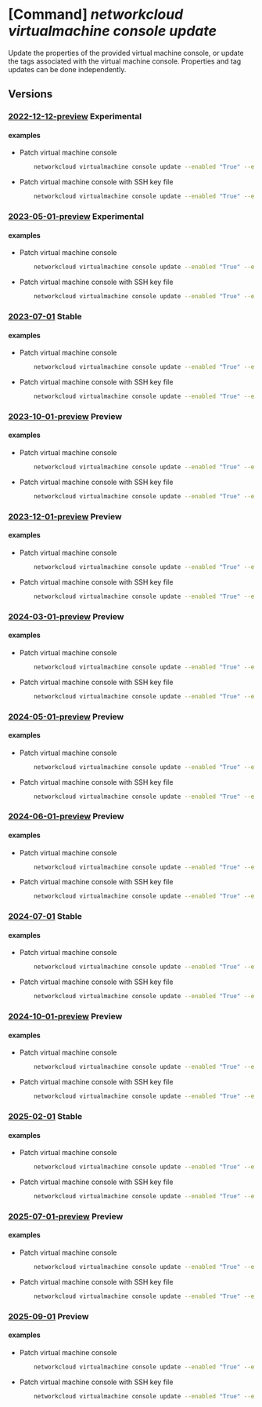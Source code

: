 # [Command] _networkcloud virtualmachine console update_

Update the properties of the provided virtual machine console, or update the tags associated with the virtual machine console. Properties and tag updates can be done independently.

## Versions

### [2022-12-12-preview](/Resources/mgmt-plane/L3N1YnNjcmlwdGlvbnMve30vcmVzb3VyY2Vncm91cHMve30vcHJvdmlkZXJzL21pY3Jvc29mdC5uZXR3b3JrY2xvdWQvdmlydHVhbG1hY2hpbmVzL3t9L2NvbnNvbGVzL3t9/2022-12-12-preview.xml) **Experimental**

<!-- mgmt-plane /subscriptions/{}/resourcegroups/{}/providers/microsoft.networkcloud/virtualmachines/{}/consoles/{} 2022-12-12-preview -->

#### examples

- Patch virtual machine console
    ```bash
        networkcloud virtualmachine console update --enabled "True" --expiration "2022-06-01T01:27:03.008Z" --ssh-public-key key-data="ssh-rsa AAtsE3njSONzDYRIZv/WLjVuMfrUSByHp+jfaaOLHTIIB4fJvo6dQUZxE20w2iDHV3tEkmnTo84eba97VMueQD6OzJPEyWZMRpz8UYWOd0IXeRqiFu1lawNblZhwNT/ojNZfpB3af/YDzwQCZgTcTRyNNhL4o/blKUmug0daSsSXISTRnIDpcf5qytjs1Xo+yYyJMvzLL59mhAyb3p/cD+Y3/s3WhAx+l0XOKpzXnblrv9d3q4c2tWmm/SyFqthaqd0= admin@vm" --tags key1="myvalue1" key2="myvalue2" --resource-group "resourceGroupName" --virtual-machine-name "virtualMachineName"
    ```

- Patch virtual machine console with SSH key file
    ```bash
        networkcloud virtualmachine console update --enabled "True" --expiration "2022-06-01T01:27:03.008Z" --ssh-public-key key-data=~/.ssh/id_rsa.pub --tags key1="myvalue1" key2="myvalue2" --resource-group "resourceGroupName" --virtual-machine-name "virtualMachineName"
    ```

### [2023-05-01-preview](/Resources/mgmt-plane/L3N1YnNjcmlwdGlvbnMve30vcmVzb3VyY2Vncm91cHMve30vcHJvdmlkZXJzL21pY3Jvc29mdC5uZXR3b3JrY2xvdWQvdmlydHVhbG1hY2hpbmVzL3t9L2NvbnNvbGVzL3t9/2023-05-01-preview.xml) **Experimental**

<!-- mgmt-plane /subscriptions/{}/resourcegroups/{}/providers/microsoft.networkcloud/virtualmachines/{}/consoles/{} 2023-05-01-preview -->

#### examples

- Patch virtual machine console
    ```bash
        networkcloud virtualmachine console update --enabled "True" --expiration "2022-06-01T01:27:03.008Z" --ssh-public-key key-data="ssh-rsa AAtsE3njSONzDYRIZv/WLjVuMfrUSByHp+jfaaOLHTIIB4fJvo6dQUZxE20w2iDHV3tEkmnTo84eba97VMueQD6OzJPEyWZMRpz8UYWOd0IXeRqiFu1lawNblZhwNT/ojNZfpB3af/YDzwQCZgTcTRyNNhL4o/blKUmug0daSsSXISTRnIDpcf5qytjs1Xo+yYyJMvzLL59mhAyb3p/cD+Y3/s3WhAx+l0XOKpzXnblrv9d3q4c2tWmm/SyFqthaqd0= admin@vm" --tags key1="myvalue1" key2="myvalue2" --resource-group "resourceGroupName" --virtual-machine-name "virtualMachineName"
    ```

- Patch virtual machine console with SSH key file
    ```bash
        networkcloud virtualmachine console update --enabled "True" --expiration "2022-06-01T01:27:03.008Z" --ssh-public-key key-data=~/.ssh/id_rsa.pub --tags key1="myvalue1" key2="myvalue2" --resource-group "resourceGroupName" --virtual-machine-name "virtualMachineName"
    ```

### [2023-07-01](/Resources/mgmt-plane/L3N1YnNjcmlwdGlvbnMve30vcmVzb3VyY2Vncm91cHMve30vcHJvdmlkZXJzL21pY3Jvc29mdC5uZXR3b3JrY2xvdWQvdmlydHVhbG1hY2hpbmVzL3t9L2NvbnNvbGVzL3t9/2023-07-01.xml) **Stable**

<!-- mgmt-plane /subscriptions/{}/resourcegroups/{}/providers/microsoft.networkcloud/virtualmachines/{}/consoles/{} 2023-07-01 -->

#### examples

- Patch virtual machine console
    ```bash
        networkcloud virtualmachine console update --enabled "True" --expiration "2022-06-01T01:27:03.008Z" --ssh-public-key key-data="ssh-rsa AAtsE3njSONzDYRIZv/WLjVuMfrUSByHp+jfaaOLHTIIB4fJvo6dQUZxE20w2iDHV3tEkmnTo84eba97VMueQD6OzJPEyWZMRpz8UYWOd0IXeRqiFu1lawNblZhwNT/ojNZfpB3af/YDzwQCZgTcTRyNNhL4o/blKUmug0daSsSXISTRnIDpcf5qytjs1Xo+yYyJMvzLL59mhAyb3p/cD+Y3/s3WhAx+l0XOKpzXnblrv9d3q4c2tWmm/SyFqthaqd0= admin@vm" --tags key1="myvalue1" key2="myvalue2" --resource-group "resourceGroupName" --virtual-machine-name "virtualMachineName"
    ```

- Patch virtual machine console with SSH key file
    ```bash
        networkcloud virtualmachine console update --enabled "True" --expiration "2022-06-01T01:27:03.008Z" --ssh-public-key key-data=~/.ssh/id_rsa.pub --tags key1="myvalue1" key2="myvalue2" --resource-group "resourceGroupName" --virtual-machine-name "virtualMachineName"
    ```

### [2023-10-01-preview](/Resources/mgmt-plane/L3N1YnNjcmlwdGlvbnMve30vcmVzb3VyY2Vncm91cHMve30vcHJvdmlkZXJzL21pY3Jvc29mdC5uZXR3b3JrY2xvdWQvdmlydHVhbG1hY2hpbmVzL3t9L2NvbnNvbGVzL3t9/2023-10-01-preview.xml) **Preview**

<!-- mgmt-plane /subscriptions/{}/resourcegroups/{}/providers/microsoft.networkcloud/virtualmachines/{}/consoles/{} 2023-10-01-preview -->

#### examples

- Patch virtual machine console
    ```bash
        networkcloud virtualmachine console update --enabled "True" --expiration "2022-06-01T01:27:03.008Z" --ssh-public-key key-data="ssh-rsa AAtsE3njSONzDYRIZv/WLjVuMfrUSByHp+jfaaOLHTIIB4fJvo6dQUZxE20w2iDHV3tEkmnTo84eba97VMueQD6OzJPEyWZMRpz8UYWOd0IXeRqiFu1lawNblZhwNT/ojNZfpB3af/YDzwQCZgTcTRyNNhL4o/blKUmug0daSsSXISTRnIDpcf5qytjs1Xo+yYyJMvzLL59mhAyb3p/cD+Y3/s3WhAx+l0XOKpzXnblrv9d3q4c2tWmm/SyFqthaqd0= admin@vm" --tags key1="myvalue1" key2="myvalue2" --resource-group "resourceGroupName" --virtual-machine-name "virtualMachineName"
    ```

- Patch virtual machine console with SSH key file
    ```bash
        networkcloud virtualmachine console update --enabled "True" --expiration "2022-06-01T01:27:03.008Z" --ssh-public-key key-data=~/.ssh/id_rsa.pub --tags key1="myvalue1" key2="myvalue2" --resource-group "resourceGroupName" --virtual-machine-name "virtualMachineName"
    ```

### [2023-12-01-preview](/Resources/mgmt-plane/L3N1YnNjcmlwdGlvbnMve30vcmVzb3VyY2Vncm91cHMve30vcHJvdmlkZXJzL21pY3Jvc29mdC5uZXR3b3JrY2xvdWQvdmlydHVhbG1hY2hpbmVzL3t9L2NvbnNvbGVzL3t9/2023-12-01-preview.xml) **Preview**

<!-- mgmt-plane /subscriptions/{}/resourcegroups/{}/providers/microsoft.networkcloud/virtualmachines/{}/consoles/{} 2023-12-01-preview -->

#### examples

- Patch virtual machine console
    ```bash
        networkcloud virtualmachine console update --enabled "True" --expiration "2022-06-01T01:27:03.008Z" --ssh-public-key key-data="ssh-rsa AAtsE3njSONzDYRIZv/WLjVuMfrUSByHp+jfaaOLHTIIB4fJvo6dQUZxE20w2iDHV3tEkmnTo84eba97VMueQD6OzJPEyWZMRpz8UYWOd0IXeRqiFu1lawNblZhwNT/ojNZfpB3af/YDzwQCZgTcTRyNNhL4o/blKUmug0daSsSXISTRnIDpcf5qytjs1Xo+yYyJMvzLL59mhAyb3p/cD+Y3/s3WhAx+l0XOKpzXnblrv9d3q4c2tWmm/SyFqthaqd0= admin@vm" --tags key1="myvalue1" key2="myvalue2" --resource-group "resourceGroupName" --virtual-machine-name "virtualMachineName"
    ```

- Patch virtual machine console with SSH key file
    ```bash
        networkcloud virtualmachine console update --enabled "True" --expiration "2022-06-01T01:27:03.008Z" --ssh-public-key key-data=~/.ssh/id_rsa.pub --tags key1="myvalue1" key2="myvalue2" --resource-group "resourceGroupName" --virtual-machine-name "virtualMachineName"
    ```

### [2024-03-01-preview](/Resources/mgmt-plane/L3N1YnNjcmlwdGlvbnMve30vcmVzb3VyY2Vncm91cHMve30vcHJvdmlkZXJzL21pY3Jvc29mdC5uZXR3b3JrY2xvdWQvdmlydHVhbG1hY2hpbmVzL3t9L2NvbnNvbGVzL3t9/2024-03-01-preview.xml) **Preview**

<!-- mgmt-plane /subscriptions/{}/resourcegroups/{}/providers/microsoft.networkcloud/virtualmachines/{}/consoles/{} 2024-03-01-preview -->

#### examples

- Patch virtual machine console
    ```bash
        networkcloud virtualmachine console update --enabled "True" --expiration "2022-06-01T01:27:03.008Z" --ssh-public-key key-data="ssh-rsa AAtsE3njSONzDYRIZv/WLjVuMfrUSByHp+jfaaOLHTIIB4fJvo6dQUZxE20w2iDHV3tEkmnTo84eba97VMueQD6OzJPEyWZMRpz8UYWOd0IXeRqiFu1lawNblZhwNT/ojNZfpB3af/YDzwQCZgTcTRyNNhL4o/blKUmug0daSsSXISTRnIDpcf5qytjs1Xo+yYyJMvzLL59mhAyb3p/cD+Y3/s3WhAx+l0XOKpzXnblrv9d3q4c2tWmm/SyFqthaqd0= admin@vm" --tags key1="myvalue1" key2="myvalue2" --resource-group "resourceGroupName" --virtual-machine-name "virtualMachineName"
    ```

- Patch virtual machine console with SSH key file
    ```bash
        networkcloud virtualmachine console update --enabled "True" --expiration "2022-06-01T01:27:03.008Z" --ssh-public-key key-data=~/.ssh/id_rsa.pub --tags key1="myvalue1" key2="myvalue2" --resource-group "resourceGroupName" --virtual-machine-name "virtualMachineName"
    ```

### [2024-05-01-preview](/Resources/mgmt-plane/L3N1YnNjcmlwdGlvbnMve30vcmVzb3VyY2Vncm91cHMve30vcHJvdmlkZXJzL21pY3Jvc29mdC5uZXR3b3JrY2xvdWQvdmlydHVhbG1hY2hpbmVzL3t9L2NvbnNvbGVzL3t9/2024-05-01-preview.xml) **Preview**

<!-- mgmt-plane /subscriptions/{}/resourcegroups/{}/providers/microsoft.networkcloud/virtualmachines/{}/consoles/{} 2024-05-01-preview -->

#### examples

- Patch virtual machine console
    ```bash
        networkcloud virtualmachine console update --enabled "True" --expiration "2022-06-01T01:27:03.008Z" --ssh-public-key key-data="ssh-rsa AAtsE3njSONzDYRIZv/WLjVuMfrUSByHp+jfaaOLHTIIB4fJvo6dQUZxE20w2iDHV3tEkmnTo84eba97VMueQD6OzJPEyWZMRpz8UYWOd0IXeRqiFu1lawNblZhwNT/ojNZfpB3af/YDzwQCZgTcTRyNNhL4o/blKUmug0daSsSXISTRnIDpcf5qytjs1Xo+yYyJMvzLL59mhAyb3p/cD+Y3/s3WhAx+l0XOKpzXnblrv9d3q4c2tWmm/SyFqthaqd0= admin@vm" --tags key1="myvalue1" key2="myvalue2" --resource-group "resourceGroupName" --virtual-machine-name "virtualMachineName"
    ```

- Patch virtual machine console with SSH key file
    ```bash
        networkcloud virtualmachine console update --enabled "True" --expiration "2022-06-01T01:27:03.008Z" --ssh-public-key key-data=~/.ssh/id_rsa.pub --tags key1="myvalue1" key2="myvalue2" --resource-group "resourceGroupName" --virtual-machine-name "virtualMachineName"
    ```

### [2024-06-01-preview](/Resources/mgmt-plane/L3N1YnNjcmlwdGlvbnMve30vcmVzb3VyY2Vncm91cHMve30vcHJvdmlkZXJzL21pY3Jvc29mdC5uZXR3b3JrY2xvdWQvdmlydHVhbG1hY2hpbmVzL3t9L2NvbnNvbGVzL3t9/2024-06-01-preview.xml) **Preview**

<!-- mgmt-plane /subscriptions/{}/resourcegroups/{}/providers/microsoft.networkcloud/virtualmachines/{}/consoles/{} 2024-06-01-preview -->

#### examples

- Patch virtual machine console
    ```bash
        networkcloud virtualmachine console update --enabled "True" --expiration "2022-06-01T01:27:03.008Z" --ssh-public-key key-data="ssh-rsa AAtsE3njSONzDYRIZv/WLjVuMfrUSByHp+jfaaOLHTIIB4fJvo6dQUZxE20w2iDHV3tEkmnTo84eba97VMueQD6OzJPEyWZMRpz8UYWOd0IXeRqiFu1lawNblZhwNT/ojNZfpB3af/YDzwQCZgTcTRyNNhL4o/blKUmug0daSsSXISTRnIDpcf5qytjs1Xo+yYyJMvzLL59mhAyb3p/cD+Y3/s3WhAx+l0XOKpzXnblrv9d3q4c2tWmm/SyFqthaqd0= admin@vm" --tags key1="myvalue1" key2="myvalue2" --resource-group "resourceGroupName" --virtual-machine-name "virtualMachineName"
    ```

- Patch virtual machine console with SSH key file
    ```bash
        networkcloud virtualmachine console update --enabled "True" --expiration "2022-06-01T01:27:03.008Z" --ssh-public-key key-data=~/.ssh/id_rsa.pub --tags key1="myvalue1" key2="myvalue2" --resource-group "resourceGroupName" --virtual-machine-name "virtualMachineName"
    ```

### [2024-07-01](/Resources/mgmt-plane/L3N1YnNjcmlwdGlvbnMve30vcmVzb3VyY2Vncm91cHMve30vcHJvdmlkZXJzL21pY3Jvc29mdC5uZXR3b3JrY2xvdWQvdmlydHVhbG1hY2hpbmVzL3t9L2NvbnNvbGVzL3t9/2024-07-01.xml) **Stable**

<!-- mgmt-plane /subscriptions/{}/resourcegroups/{}/providers/microsoft.networkcloud/virtualmachines/{}/consoles/{} 2024-07-01 -->

#### examples

- Patch virtual machine console
    ```bash
        networkcloud virtualmachine console update --enabled "True" --expiration "2022-06-01T01:27:03.008Z" --ssh-public-key key-data="ssh-rsa AAtsE3njSONzDYRIZv/WLjVuMfrUSByHp+jfaaOLHTIIB4fJvo6dQUZxE20w2iDHV3tEkmnTo84eba97VMueQD6OzJPEyWZMRpz8UYWOd0IXeRqiFu1lawNblZhwNT/ojNZfpB3af/YDzwQCZgTcTRyNNhL4o/blKUmug0daSsSXISTRnIDpcf5qytjs1Xo+yYyJMvzLL59mhAyb3p/cD+Y3/s3WhAx+l0XOKpzXnblrv9d3q4c2tWmm/SyFqthaqd0= admin@vm" --tags key1="myvalue1" key2="myvalue2" --resource-group "resourceGroupName" --virtual-machine-name "virtualMachineName"
    ```

- Patch virtual machine console with SSH key file
    ```bash
        networkcloud virtualmachine console update --enabled "True" --expiration "2022-06-01T01:27:03.008Z" --ssh-public-key key-data=~/.ssh/id_rsa.pub --tags key1="myvalue1" key2="myvalue2" --resource-group "resourceGroupName" --virtual-machine-name "virtualMachineName"
    ```

### [2024-10-01-preview](/Resources/mgmt-plane/L3N1YnNjcmlwdGlvbnMve30vcmVzb3VyY2Vncm91cHMve30vcHJvdmlkZXJzL21pY3Jvc29mdC5uZXR3b3JrY2xvdWQvdmlydHVhbG1hY2hpbmVzL3t9L2NvbnNvbGVzL3t9/2024-10-01-preview.xml) **Preview**

<!-- mgmt-plane /subscriptions/{}/resourcegroups/{}/providers/microsoft.networkcloud/virtualmachines/{}/consoles/{} 2024-10-01-preview -->

#### examples

- Patch virtual machine console
    ```bash
        networkcloud virtualmachine console update --enabled "True" --expiration "2022-06-01T01:27:03.008Z" --ssh-public-key key-data="ssh-rsa AAtsE3njSONzDYRIZv/WLjVuMfrUSByHp+jfaaOLHTIIB4fJvo6dQUZxE20w2iDHV3tEkmnTo84eba97VMueQD6OzJPEyWZMRpz8UYWOd0IXeRqiFu1lawNblZhwNT/ojNZfpB3af/YDzwQCZgTcTRyNNhL4o/blKUmug0daSsSXISTRnIDpcf5qytjs1Xo+yYyJMvzLL59mhAyb3p/cD+Y3/s3WhAx+l0XOKpzXnblrv9d3q4c2tWmm/SyFqthaqd0= admin@vm" --tags key1="myvalue1" key2="myvalue2" --resource-group "resourceGroupName" --virtual-machine-name "virtualMachineName"
    ```

- Patch virtual machine console with SSH key file
    ```bash
        networkcloud virtualmachine console update --enabled "True" --expiration "2022-06-01T01:27:03.008Z" --ssh-public-key key-data=~/.ssh/id_rsa.pub --tags key1="myvalue1" key2="myvalue2" --resource-group "resourceGroupName" --virtual-machine-name "virtualMachineName"
    ```

### [2025-02-01](/Resources/mgmt-plane/L3N1YnNjcmlwdGlvbnMve30vcmVzb3VyY2Vncm91cHMve30vcHJvdmlkZXJzL21pY3Jvc29mdC5uZXR3b3JrY2xvdWQvdmlydHVhbG1hY2hpbmVzL3t9L2NvbnNvbGVzL3t9/2025-02-01.xml) **Stable**

<!-- mgmt-plane /subscriptions/{}/resourcegroups/{}/providers/microsoft.networkcloud/virtualmachines/{}/consoles/{} 2025-02-01 -->

#### examples

- Patch virtual machine console
    ```bash
        networkcloud virtualmachine console update --enabled "True" --expiration "2022-06-01T01:27:03.008Z" --ssh-public-key key-data="ssh-rsa AAtsE3njSONzDYRIZv/WLjVuMfrUSByHp+jfaaOLHTIIB4fJvo6dQUZxE20w2iDHV3tEkmnTo84eba97VMueQD6OzJPEyWZMRpz8UYWOd0IXeRqiFu1lawNblZhwNT/ojNZfpB3af/YDzwQCZgTcTRyNNhL4o/blKUmug0daSsSXISTRnIDpcf5qytjs1Xo+yYyJMvzLL59mhAyb3p/cD+Y3/s3WhAx+l0XOKpzXnblrv9d3q4c2tWmm/SyFqthaqd0= admin@vm" --tags key1="myvalue1" key2="myvalue2" --resource-group "resourceGroupName" --virtual-machine-name "virtualMachineName"
    ```

- Patch virtual machine console with SSH key file
    ```bash
        networkcloud virtualmachine console update --enabled "True" --expiration "2022-06-01T01:27:03.008Z" --ssh-public-key key-data=~/.ssh/id_rsa.pub --tags key1="myvalue1" key2="myvalue2" --resource-group "resourceGroupName" --virtual-machine-name "virtualMachineName"
    ```

### [2025-07-01-preview](/Resources/mgmt-plane/L3N1YnNjcmlwdGlvbnMve30vcmVzb3VyY2Vncm91cHMve30vcHJvdmlkZXJzL21pY3Jvc29mdC5uZXR3b3JrY2xvdWQvdmlydHVhbG1hY2hpbmVzL3t9L2NvbnNvbGVzL3t9/2025-07-01-preview.xml) **Preview**

<!-- mgmt-plane /subscriptions/{}/resourcegroups/{}/providers/microsoft.networkcloud/virtualmachines/{}/consoles/{} 2025-07-01-preview -->

#### examples

- Patch virtual machine console
    ```bash
        networkcloud virtualmachine console update --enabled "True" --expiration "2022-06-01T01:27:03.008Z" --ssh-public-key key-data="ssh-rsa AAtsE3njSONzDYRIZv/WLjVuMfrUSByHp+jfaaOLHTIIB4fJvo6dQUZxE20w2iDHV3tEkmnTo84eba97VMueQD6OzJPEyWZMRpz8UYWOd0IXeRqiFu1lawNblZhwNT/ojNZfpB3af/YDzwQCZgTcTRyNNhL4o/blKUmug0daSsSXISTRnIDpcf5qytjs1Xo+yYyJMvzLL59mhAyb3p/cD+Y3/s3WhAx+l0XOKpzXnblrv9d3q4c2tWmm/SyFqthaqd0= admin@vm" --tags key1="myvalue1" key2="myvalue2" --resource-group "resourceGroupName" --virtual-machine-name "virtualMachineName"
    ```

- Patch virtual machine console with SSH key file
    ```bash
        networkcloud virtualmachine console update --enabled "True" --expiration "2022-06-01T01:27:03.008Z" --ssh-public-key key-data=~/.ssh/id_rsa.pub --tags key1="myvalue1" key2="myvalue2" --resource-group "resourceGroupName" --virtual-machine-name "virtualMachineName"
    ```

### [2025-09-01](/Resources/mgmt-plane/L3N1YnNjcmlwdGlvbnMve30vcmVzb3VyY2Vncm91cHMve30vcHJvdmlkZXJzL21pY3Jvc29mdC5uZXR3b3JrY2xvdWQvdmlydHVhbG1hY2hpbmVzL3t9L2NvbnNvbGVzL3t9/2025-09-01.xml) **Preview**

<!-- mgmt-plane /subscriptions/{}/resourcegroups/{}/providers/microsoft.networkcloud/virtualmachines/{}/consoles/{} 2025-09-01 -->

#### examples

- Patch virtual machine console
    ```bash
        networkcloud virtualmachine console update --enabled "True" --expiration "2022-06-01T01:27:03.008Z" --ssh-public-key key-data="ssh-rsa AAtsE3njSONzDYRIZv/WLjVuMfrUSByHp+jfaaOLHTIIB4fJvo6dQUZxE20w2iDHV3tEkmnTo84eba97VMueQD6OzJPEyWZMRpz8UYWOd0IXeRqiFu1lawNblZhwNT/ojNZfpB3af/YDzwQCZgTcTRyNNhL4o/blKUmug0daSsSXISTRnIDpcf5qytjs1Xo+yYyJMvzLL59mhAyb3p/cD+Y3/s3WhAx+l0XOKpzXnblrv9d3q4c2tWmm/SyFqthaqd0= admin@vm" --tags key1="myvalue1" key2="myvalue2" --resource-group "resourceGroupName" --virtual-machine-name "virtualMachineName"
    ```

- Patch virtual machine console with SSH key file
    ```bash
        networkcloud virtualmachine console update --enabled "True" --expiration "2022-06-01T01:27:03.008Z" --ssh-public-key key-data=~/.ssh/id_rsa.pub --tags key1="myvalue1" key2="myvalue2" --resource-group "resourceGroupName" --virtual-machine-name "virtualMachineName"
    ```
